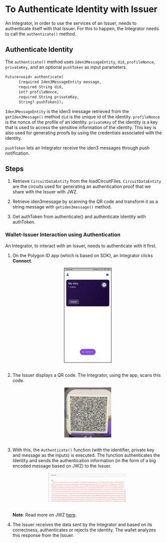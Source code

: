 # To Authenticate Identity with Issuer

An Integrator, in order to use the services of an Issuer, needs to authenticate itself with that Issuer. For this to happen, the Integrator needs to call the `authenticate()` method. 

## Authenticate Identity

The `authenticate()` method uses 
`Iden3MessageEntity`, `did`, `profileNonce`, `privateKey`, and an optional `pushToken` as input parameters.

```
Future<void> authenticate(
      {required Iden3MessageEntity message,
      required String did,
      int? profileNonce,
      required String privateKey,
      String? pushToken});

```
`Iden3MessageEntity` is the iden3 message retrieved from the `getIden3Message()` method
`did` is the unique id of the identity.
`profileNonce` is the nonce of the profile of an identity. 
`privateKey` of the identity is a key that is used to access the sensitive information of the identity. This key is also used for generating proofs by using the credentials associated with the identity. 

`pushToken` lets an Integrator receive the iden3 messages through push notification.

## Steps

1. Retrieve `CircuitDataEntity` from the loadCircuitFiles. `CircuitDataEntity` are the circuits used for generating an authentication proof that we share with the Issuer with JWZ.

2. Retrieve iden3message by scanning the QR code and transform it as a string message with `getiden3message()` method. 

3. Get authToken from authenticate() and authenticate Identity with authToken.


### Wallet-Issuer Interaction using Authentication
 
An Integrator, to interact with an Issuer, needs to authenticate with it first. 
 
1.  On the Polygon ID app (which is based on SDK), an Integrator clicks **Connect**.
 
      <div align="center">
      <img src= "../../../../../imgs/polygonid-wallet-connect.png" align="center" width="150" border="1"/>
      </div>
      <br>
 
2.  The Issuer displays a QR code. The Integrator, using the app, scans this code.
 
      <div align="center">
      <img src= "../../../../../imgs/qr-code-scan.png" align="center" width="150"/>
      </div>
      <br>
 
 
3.  With this, the `Authenticate()` function (with the identifier, private key and message as the inputs) is executed. The function authenticates the Identity and sends the authentication information (in the form of a big encoded message based on JWZ) to the Issuer.
 
      <div align="center">
      <img src= "../../../../../imgs/jwz.png" align="center" width="250"/>
      </div>
      <br>
 
      **Note**: Read more on JWZ [here](../jwz.md#jwz---json-web-zero-knowledge).

 
4. The Issuer receives the data sent by the Integrator and based on its correctness, authenticates or rejects the identity. The wallet analyzes this response from the Issuer.


